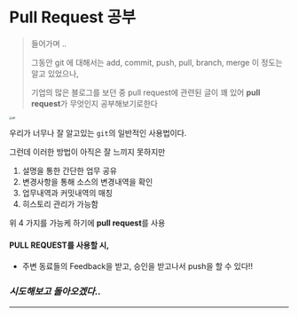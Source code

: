 # Pull Request 공부

> 들어가며 ..
>
> 그동안 git 에 대해서는 add, commit, push, pull, branch, merge 이 정도는 알고 있었으나,
>
> 기업의 많은 블로그를 보던 중 pull request에 관련된 글이 꽤 있어 **pull request**가 무엇인지 공부해보기로한다

<img src="https://woowabros.github.io/img/2017-10-30/git-flow_overall_graph.png" alt="git" style="zoom: 33%;" />

우리가 너무나 잘 알고있는 `git`의 일반적인 사용법이다. 

그런데 이러한 방법이 아직은 잘 느끼지 못하지만 

1. 설명을 통한 간단한 업무 공유
2. 변경사항을 통해 소스의 변경내역을 확인
3. 업무내역과 커밋내역의 매칭
4. 히스토리 관리가 가능함

위 4 가지를 가능케 하기에 **pull request**를 사용



#### PULL REQUEST를 사용할 시,

- 주변 동료들의 Feedback을 받고, 승인을 받고나서 push을 할 수 있다!!



### *시도해보고 돌아오겠다..*

---

